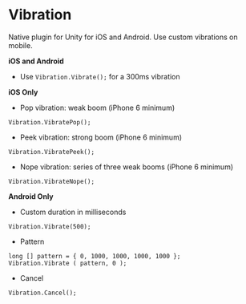 # Vibration
Native plugin for Unity for iOS and Android.
Use custom vibrations on mobile.

**iOS and Android**

* Use `Vibration.Vibrate();` for a 300ms vibration

**iOS Only**

* Pop vibration: weak boom (iPhone 6 minimum)

`Vibration.VibratePop();`

* Peek vibration: strong boom (iPhone 6 minimum)

`Vibration.VibratePeek();`

* Nope vibration: series of three weak booms (iPhone 6 minimum)

`Vibration.VibrateNope();`


**Android Only**

* Custom duration in milliseconds

`Vibration.Vibrate(500);` 

* Pattern

```
long [] pattern = { 0, 1000, 1000, 1000, 1000 };
Vibration.Vibrate ( pattern, 0 );
```

* Cancel

`Vibration.Cancel();`



